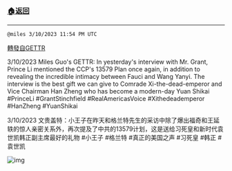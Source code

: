 ###  [:house:返回](README.md)
---


`@miles 3/10/2023 11:54 PM UTC`

[轉發自GETTR](https://gettr.com/post/p2b2rnx251c)

3/10/2023 Miles Guo's GETTR: In yesterday's interview with Mr. Grant, Prince Li mentioned the CCP's 13579 Plan once again, in addition to revealing the incredible intimacy between Fauci and Wang Yanyi. The interview is the best gift we can give to Comrade Xi-the-dead-emperor and Vice Chairman Han Zheng who has become a modern-day Yuan Shikai
#PrinceLi #GrantStinchfield #RealAmericasVoice #Xithedeademperor #HanZheng #YuanShikai

3/10/2023 文贵盖特：小王子在昨天和格兰特先生的采访中除了爆出福奇和王延轶的惊人亲密关系外，再次提及了中共的13579计划，这是送给习死皇和新时代袁世凯韩正副主席最好的礼物
#小王子 #格兰特 #真正的美国之声 #习死皇 #韩正 #袁世凯

![img](https://media.gettr.com/group7/getter/2023/03/10/23/047488e6-b256-42ee-f509-bcd1ec386d13/out.jpg)
